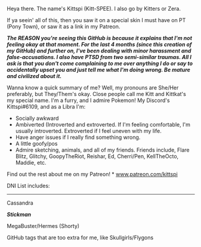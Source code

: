 Heya there. The name's Kittspi (Kitt-SPEE). I also go by Kitters or Zera.

If ya seein' all of this, then you saw it on a special skin I must have on PT (Pony Town), or saw it as a link in my Patreon.


***The REASON you're seeing this GitHub is because it explains that I'm not feeling okay at that moment. For the last 4 months (since this creation of my GitHub) and further on, I've been dealing with minor harassment and false-accusations. I also have PTSD from two semi-similar traumas. All I ask is that you don't come complaining to me over anything I do or say to accidentally upset you and just tell me what I'm doing wrong. Be mature and civilized about it.***

Wanna know a quick summary of me? Well, my pronouns are She/Her preferably, but They/Them's okay. Close people call me Kitt and Kittkat's my special name. I'm a furry, and I admire Pokemon! My Discord's Kittspi#6109, and as a Libra I'm:

- Socially awkward
- Ambiverted (Introverted and extroverted. If I'm feeling comfortable, I'm usually introverted. Extroverted if I feel uneven with my life.
- Have anger issues if I really find something wrong.
- A little goofy/pos
- Admire sketching, animals, and all of my friends. Friends include, Flare Blitz, Glitchy, GoopyTheRiot, Reishar, Ed, Cherri/Pen, KellTheOcto, Maddie, etc.

Find out the rest about me on my Patreon! * www.patreon.com/kittspi

DNI List includes: 
_____________________________

Cassandra

***Stickman***

MegaBuster/Hermes (Shorty)

GitHub tags that are too extra for me, like Skullgirls/Flygons
